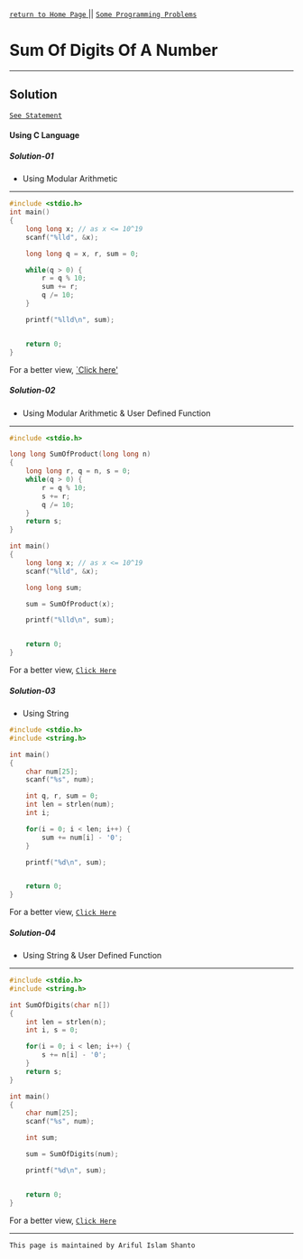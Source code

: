 [ `return to Home Page` ](https://shanto-swe029.github.io) ||
[`Some Programming Problems`](https://shanto-swe029.github.io/programmingproblems)

# Sum Of Digits Of A Number

***

## Solution

[`See Statement`](https://shanto-swe029.github.io/programmingproblem/sumofdigitsofanumber/statement)

#### Using C Language

##### Solution-01
- Using Modular Arithmetic

***

```c
#include <stdio.h>
int main()
{
    long long x; // as x <= 10^19
    scanf("%lld", &x);

    long long q = x, r, sum = 0;

    while(q > 0) {
        r = q % 10;
        sum += r;
        q /= 10;
    }

    printf("%lld\n", sum);


    return 0;
}
```

For a better view, [`Click here'](https://pastebin.com/QLVVeCp3)

##### Solution-02
- Using Modular Arithmetic & User Defined Function

***

```c
#include <stdio.h>

long long SumOfProduct(long long n)
{
    long long r, q = n, s = 0;
    while(q > 0) {
        r = q % 10;
        s += r;
        q /= 10;
    }
    return s;
}

int main()
{
    long long x; // as x <= 10^19
    scanf("%lld", &x);

    long long sum;

    sum = SumOfProduct(x);

    printf("%lld\n", sum);


    return 0;
}
```

For a better view, [`Click Here`](https://pastebin.com/hmwmNvPg)

##### Solution-03
- Using String

```c
#include <stdio.h>
#include <string.h>

int main()
{
    char num[25];
    scanf("%s", num);

    int q, r, sum = 0;
    int len = strlen(num);
    int i;

    for(i = 0; i < len; i++) {
        sum += num[i] - '0';
    }

    printf("%d\n", sum);


    return 0;
}
```

For a better view, [`Click Here`](https://pastebin.com/AuEfwWNm)

##### Solution-04

- Using String & User Defined Function

***

```c
#include <stdio.h>
#include <string.h>

int SumOfDigits(char n[])
{
    int len = strlen(n);
    int i, s = 0;

    for(i = 0; i < len; i++) {
        s += n[i] - '0';
    }
    return s;
}

int main()
{
    char num[25];
    scanf("%s", num);

    int sum;

    sum = SumOfDigits(num);

    printf("%d\n", sum);


    return 0;
}
```

For a better view, [`Click Here`](https://pastebin.com/e83iawaH)

***

`This page is maintained by Ariful Islam Shanto`
